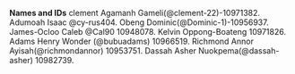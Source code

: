 **Names and IDs**
clement Agamanh Gameli(@clement-22)-10971382.
Adumoah Isaac @cy-rus404.
Obeng Dominic(@Dominic-1)-10956937.
James-Ocloo Caleb  @Cal90  10948078.
Kelvin Oppong-Boateng 10971826.
Adams Henry Wonder (@bubuadams) 10966519.
Richmond Annor Ayisah(@richmondannor) 10953751.
Dassah Asher Nuokpema(@dassah-asher) 10982739.

